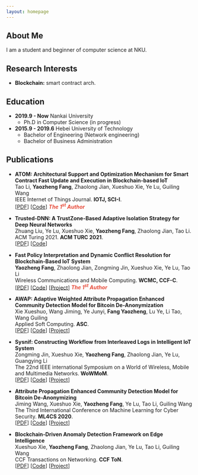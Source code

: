 ```yaml
---
layout: homepage
---
```


## About Me

I am a student and beginner of computer science at NKU.

## Research Interests

- **Blockchain:** smart contract arch.

## Education

- **2019.9 - Now** Nankai University
  + Ph.D in Computer Science (in progress)
- **2015.9 - 2019.6** Hebei University of Technology
  + Bachelor of Engineering (Network engineering)
  + Bachelor of Business Administration

## Publications

- **ATOM: Architectural Support and Optimization Mechanism for Smart Contract Fast Update and Execution in Blockchain-based IoT**
  <br>
  Tao Li, **Yaozheng Fang**, Zhaolong Jian, Xueshuo Xie, Ye Lu, Guiling Wang
  <br>
  IEEE Internet of Things Journal. **IOTJ, SCI-I**.
  <br>
  [[PDF](https://arxiv.org/pdf/2002.10211.pdf)] [[Code](https://github.com/yaoyao-liu/mnemonics)] <strong><i style="color:#e74d3c">The 1<sup>st</sup> Author</i></strong>

- **Trusted-DNN: A TrustZone-Based Adaptive Isolation Strategy for Deep Neural Networks**
  <br>
  Zhuang Liu, Ye Lu, Xueshuo Xie, **Yaozheng Fang**, Zhaolong Jian, Tao Li.
  <br>
  ACM Turing 2021. **ACM TURC 2021**.
  <br>
  [[PDF](http://papers.nips.cc/paper/9216-learning-to-self-train-for-semi-supervised-few-shot-classification.pdf)] [[Code](https://github.com/xinzheli1217/learning-to-self-train)] 

- **Fast Policy Interpretation and Dynamic Conflict Resolution for Blockchain-Based IoT System**
  <br>
  **Yaozheng Fang**, Zhaolong Jian, Zongming Jin, Xueshuo Xie, Ye Lu, Tao Li
  <br>
  Wireless Communications and Mobile Computing. **WCMC, CCF-C**.
  <br>
  [[PDF](http://openaccess.thecvf.com/content_CVPR_2019/papers/Sun_Meta-Transfer_Learning_for_Few-Shot_Learning_CVPR_2019_paper.pdf)] [[Code](https://github.com/yaoyao-liu/meta-transfer-learning)] [[Project](https://mtl.yyliu.net/)] <strong><i style="color:#e74d3c">The 1<sup>st</sup> Author</i></strong>
  
- **AWAP: Adaptive Weighted Attribute Propagation Enhanced Community Detection Model for Bitcoin De-Anonymization**
  <br>
  Xie Xueshuo, Wang Jiming, Ye Junyi, **Fang Yaozheng**, Lu Ye, Li Tao, Wang Guiling
  <br>
 Applied Soft Computing. **ASC**.
  <br>
  [[PDF](http://openaccess.thecvf.com/content_CVPR_2019/papers/Sun_Meta-Transfer_Learning_for_Few-Shot_Learning_CVPR_2019_paper.pdf)] [[Code](https://github.com/yaoyao-liu/meta-transfer-learning)] [[Project](https://mtl.yyliu.net/)]

- **Sysnif: Constructing Workflow from Interleaved Logs in Intelligent IoT System**
  <br>
  Zongming Jin, Xueshuo Xie, **Yaozheng Fang**, Zhaolong Jian, Ye Lu, Guangying Li
  <br>
  The 22nd IEEE international Symposium on a World of Wireless, Mobile and Multimedia Networks. **WoWMoM**.
  <br>
  [[PDF](http://openaccess.thecvf.com/content_CVPR_2019/papers/Sun_Meta-Transfer_Learning_for_Few-Shot_Learning_CVPR_2019_paper.pdf)] [[Code](https://github.com/yaoyao-liu/meta-transfer-learning)] [[Project](https://mtl.yyliu.net/)]
  
- **Attribute Propagation Enhanced Community Detection Model for Bitcoin De-Anonymizing**
  <br>
  Jiming Wang, Xueshuo Xie, **Yaozheng Fang**, Ye Lu, Tao Li, Guiling Wang
  <br>
  The Third International Conference on Machine Learning for Cyber Security. **ML4CS 2020**.
  <br>
  [[PDF](http://openaccess.thecvf.com/content_CVPR_2019/papers/Sun_Meta-Transfer_Learning_for_Few-Shot_Learning_CVPR_2019_paper.pdf)] [[Code](https://github.com/yaoyao-liu/meta-transfer-learning)] [[Project](https://mtl.yyliu.net/)]
  
- **Blockchain-Driven Anomaly Detection Framework on Edge Intelligence**
  <br>
  Xueshuo Xie, **Yaozheng Fang**, Zhaolong Jian, Ye Lu, Tao Li, Guiling Wang
  <br>
  CCF Transactions on Networking. **CCF ToN**.
  <br>
  [[PDF](http://openaccess.thecvf.com/content_CVPR_2019/papers/Sun_Meta-Transfer_Learning_for_Few-Shot_Learning_CVPR_2019_paper.pdf)] [[Code](https://github.com/yaoyao-liu/meta-transfer-learning)] [[Project](https://mtl.yyliu.net/)]
